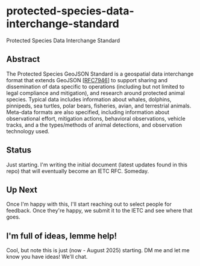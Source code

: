 # protected-species-data-interchange-standard
Protected Species Data Interchange Standard

## Abstract

The Protected Species GeoJSON Standard is a geospatial data interchange format that extends GeoJSON [[RFC7946](<https://datatracker.ietf.org/doc/html/rfc7946>)] to support sharing and dissemination of data specific to operations (including but not limited to legal compliance and mitigation), and research around protected animal species. Typical data includes information about whales, dolphins, pinnipeds, sea turtles, polar bears, fisheries, avian, and terrestrial animals. Meta-data formats are  also specified, including information about observational effort, mitigation actions, behavioral observations, vehicle tracks, and a the types/methods of animal detections, and observation technology used.

## Status 

Just starting. I'm writing the initial document (latest updates found in this repo) that will eventually become an IETC RFC. Someday.

## Up Next

Once I'm happy with this, I'll start reaching out to select people for feedback. Once they're happy, we submit it to the IETC and see where that goes.

## I'm full of ideas, lemme help!

Cool, but note this is just (now - August 2025) starting. DM me and let me know you have ideas! We'll chat.
